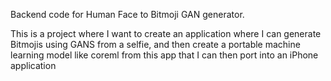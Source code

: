 Backend code for Human Face to Bitmoji GAN generator.

This is a project where I want to create an application where I can generate Bitmojis using GANS from a selfie, and then create a portable machine learning model like coreml from this app that I can then port into an iPhone application